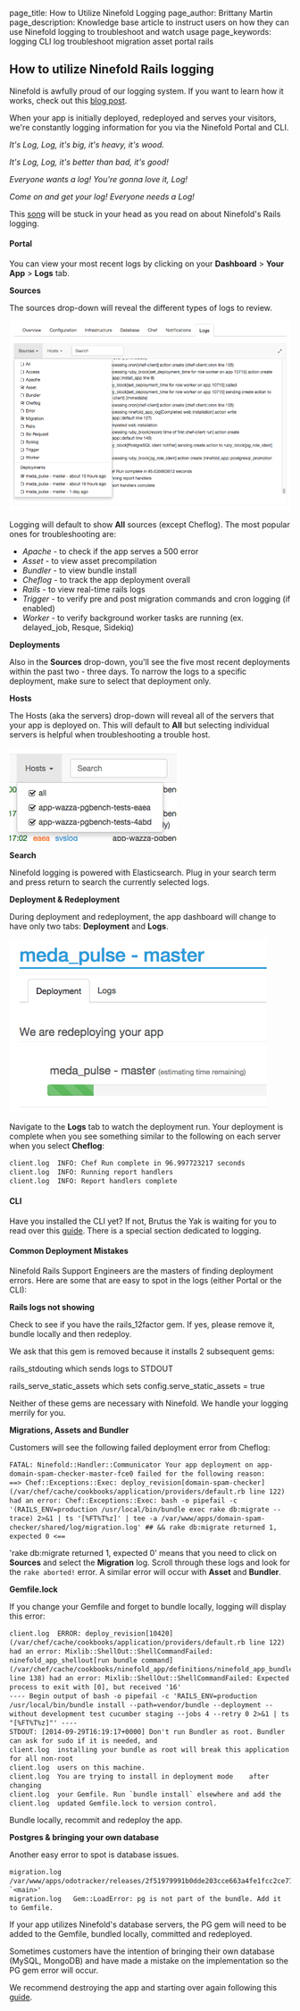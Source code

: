 page_title: How to Utilize Ninefold Logging
page_author: Brittany Martin
page_description: Knowledge base article to instruct users on how they can use Ninefold logging to troubleshoot and watch usage
page_keywords: logging CLI log troubleshoot migration asset portal rails 

## How to utilize Ninefold Rails logging

Ninefold is awfully proud of our logging system. If you want to learn how it works, check out this [blog post](https://ninefold.com/blog/2014/06/25/managing-logs-and-why-elasticsearch-is-amazing/). 

When your app is initially deployed, redeployed and serves your visitors, we're constantly logging information for you via the Ninefold Portal and CLI. 
 
*It's Log, Log, it's big, it's heavy, it's wood.*

*It's Log, Log, it's better than bad, it's good!*

*Everyone wants a log! You're gonna love it, Log!*

*Come on and get your log! Everyone needs a Log!*

This [song](https://www.youtube.com/watch?v=2C7mNr5WMjA) will be stuck in your head as you read on about Ninefold's Rails logging. 

#### Portal 

You can view your most recent logs by clicking on your __Dashboard__ > __Your App__ > __Logs__ tab. 

__Sources__

The sources drop-down will reveal the different types of logs to review. 

![Source Logging](../../img/sourcelog.png)

Logging will default to show __All__ sources (except Cheflog). The most popular ones for troubleshooting are: 

* _Apache_ - to check if the app serves a 500 error 
* _Asset_ - to view asset precompilation
* _Bundler_ - to view bundle install  
* _Cheflog_ - to track the app deployment overall
* _Rails_ -  to view real-time rails logs
* _Trigger_ - to verify pre and post migration commands and cron logging (if enabled)
* _Worker_ - to verify background worker tasks are running (ex. delayed_job, Resque, Sidekiq)  

__Deployments__

Also in the __Sources__ drop-down, you'll see the five most recent deployments within the past two - three days. To narrow the logs to a specific deployment, make sure to select that deployment only. 

__Hosts__

The Hosts (aka the servers) drop-down will reveal all of the servers that your app is deployed on. This will default to __All__ but selecting individual servers is helpful when troubleshooting a trouble host. 

![Host](../../img/host.png)

__Search__ 

Ninefold logging is powered with Elasticsearch. Plug in your search term and press return to search the currently selected logs. 

__Deployment & Redeployment__

During deployment and redeployment, the app dashboard will change to have only two tabs: __Deployment__ and __Logs__. 

![Deploy Log](../../img/deploylog.png)

Navigate to the __Logs__ tab to watch the deployment run. Your deployment is complete when you see something similar to the following on each server when you select __Cheflog__:

	client.log	INFO: Chef Run complete in 96.997723217 seconds
	client.log	INFO: Running report handlers
	client.log	INFO: Report handlers complete

#### CLI

Have you installed the CLI yet? If not, Brutus the Yak is waiting for you to read over this [guide](http://help.ninefold.com/getstarted/how_to_install_and_utilize_the_cli/). There is a special section dedicated to logging. 

#### Common Deployment Mistakes 

Ninefold Rails Support Engineers are the masters of finding deployment errors. Here are some that are easy to spot in the logs (either Portal or the CLI):

__Rails logs not showing__

Check to see if you have the rails_12factor gem. If yes, please remove it, bundle locally and then redeploy. 

We ask that this gem is removed because it installs 2 subsequent gems:

rails_stdouting which sends logs to STDOUT

rails_serve_static_assets which sets config.serve_static_assets = true

Neither of these gems are necessary with Ninefold. We handle your logging merrily for you. 

__Migrations, Assets and Bundler__

Customers will see the following failed deployment error from Cheflog: 

	FATAL: Ninefold::Handler::Communicator Your app deployment on app-domain-spam-checker-master-fce0 failed for the following reason:
	==> Chef::Exceptions::Exec: deploy_revision[domain-spam-checker] (/var/chef/cache/cookbooks/application/providers/default.rb line 122) had an error: Chef::Exceptions::Exec: bash -o pipefail -c '(RAILS_ENV=production /usr/local/bin/bundle exec rake db:migrate --trace) 2>&1 | ts '[%FT%T%z]' | tee -a /var/www/apps/domain-spam-checker/shared/log/migration.log' ## && rake db:migrate returned 1, expected 0 <==

'rake db:migrate returned 1, expected 0' means that you need to click on __Sources__ and select the __Migration__ log. Scroll through these logs and look for the `rake aborted!` error. A similar error will occur with __Asset__ and __Bundler__.

__Gemfile.lock__

If you change your Gemfile and forget to bundle locally, logging will display this error: 

	client.log	ERROR: deploy_revision[10420] (/var/chef/cache/cookbooks/application/providers/default.rb line 122) had an error: Mixlib::ShellOut::ShellCommandFailed: ninefold_app_shellout[run bundle command] (/var/chef/cache/cookbooks/ninefold_app/definitions/ninefold_app_bundle_install.rb line 138) had an error: Mixlib::ShellOut::ShellCommandFailed: Expected process to exit with [0], but received '16' 
	---- Begin output of bash -o pipefail -c 'RAILS_ENV=production /usr/local/bin/bundle install --path=vendor/bundle --deployment --without development test cucumber staging --jobs 4 --retry 0 2>&1 | ts "[%FT%T%z]"' ---- 
	STDOUT: [2014-09-29T16:19:17+0000] Don't run Bundler as root. Bundler can ask for sudo if it is needed, and 
	client.log	installing your bundle as root will break this application for all non-root 
	client.log	users on this machine. 
	client.log	You are trying to install in deployment mode 	after changing 
	client.log	your Gemfile. Run `bundle install` elsewhere and add the 
	client.log	updated Gemfile.lock to version control. 

Bundle locally, recommit and redeploy the app. 

__Postgres & bringing your own database__

Another easy error to spot is database issues. 

	migration.log /var/www/apps/odotracker/releases/2f51979991b0dde203cce663a4fe1fcc2ce771a1/vendor/bundle/ruby/2.1.0/bin/rake:23:in `<main>' 
	migration.log	Gem::LoadError: pg is not part of the bundle. Add it to Gemfile. 

If your app utilizes Ninefold's database servers, the PG gem will need to be added to the Gemfile, bundled locally, committed and redeployed. 

Sometimes customers have the intention of bringing their own database (MySQL, MongoDB) and have made a mistake on the implementation so the PG gem error will occur. 

We recommend destroying the app and starting over again following this [guide](http://help.ninefold.com/apps/deploying_a_rails_app_with_your_own_database/). 




